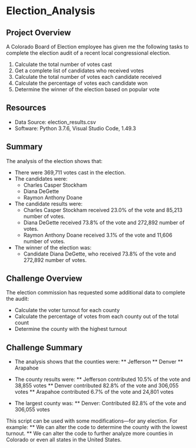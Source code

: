 # Election_Analysis

## Project Overview
A Colorado Board of Election employee has given me the following tasks to complete the election audit of a recent local congressional election.

1. Calculate the total number of votes cast
2. Get a complete list of candidates who received votes
3. Calculate the total number of votes each candidate received
4. Calculate the percentage of votes each candidate won
5. Determine the winner of the election based on popular vote

## Resources
- Data Source: election_results.csv
- Software: Python 3.7.6, Visual Studio Code, 1.49.3

## Summary
The analysis of the election shows that:
- There were 369,711 votes cast in the election.
- The candidates were:
  - Charles Casper Stockham
  - Diana DeGette
  - Raymon Anthony Doane
- The candidate results were:
  - Charles Casper Stockham received 23.0% of the vote and 85,213 number of votes.
  - Diana DeGette received 73.8% of the vote and 272,892 number of votes.
  - Raymon Anthony Doane received 3.1% of the vote and 11,606 number of votes.
- The winner of the election was:
  - Candidate Diana DeGette, who received 73.8% of the vote and 272,892 number of votes.

## Challenge Overview
The election commission has requested some additional data to complete the audit:

- Calculate the voter turnout for each county
- Calculate the percentage of votes from each county out of the total count
- Determine the county with the highest turnout

## Challenge Summary

- The analysis shows that the counties were:
 ** Jefferson
 ** Denver
 ** Arapahoe
 
- The county results were:
 ** Jefferson contributed 10.5% of the vote and 38,855 votes
 ** Denver contributed 82.8% of the vote and 306,055 votes
 ** Arapahoe contributed 6.7% of the vote and 24,801 votes
 
- The largest county was:
 ** Denver: Contributed 82.8% of the vote and 306,055 votes
 
This script can be used with some modifications—for any election. For example:
 ** We can alter the code to determine the county with the lowest turnout.
 ** We can alter the code to further analyze more counties in Colorado or even all states in the United States.
